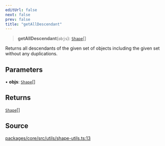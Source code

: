 ```yaml
---
editUrl: false
next: false
prev: false
title: "getAllDescendant"
---
```


> **getAllDescendant**(`objs`): [`Shape`](/api-core/classes/shape/)[]

Returns all descendants of the given set of objects including the given
set without any duplications.

## Parameters

• **objs**: [`Shape`](/api-core/classes/shape/)[]

## Returns

[`Shape`](/api-core/classes/shape/)[]

## Source

[packages/core/src/utils/shape-utils.ts:13](https://github.com/dgmjs/dgmjs/blob/main/packages/core/src/utils/shape-utils.ts#L13)
